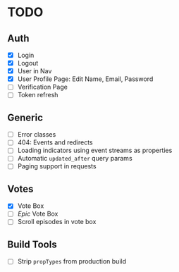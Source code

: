 # TODO

## Auth

- [x] Login
- [x] Logout
- [x] User in Nav
- [x] User Profile Page: Edit Name, Email, Password
- [ ] Verification Page
- [ ] Token refresh

## Generic

- [ ] Error classes
- [ ] 404: Events and redirects
- [ ] Loading indicators using event streams as properties
- [ ] Automatic `updated_after` query params
- [ ] Paging support in requests

## Votes

- [x] Vote Box
- [ ] _Epic_ Vote Box
- [ ] Scroll episodes in vote box

## Build Tools

- [ ] Strip `propTypes` from production build
